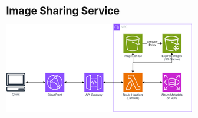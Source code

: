 # Image Sharing Service

![Serverless Architecture Diagram](ImageSharing.png "Serverless Architecture Diagram")

